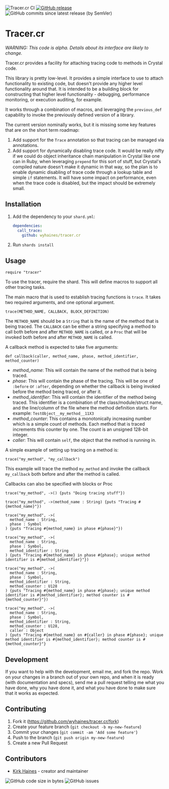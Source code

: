 ![Tracer.cr CI](https://img.shields.io/github/workflow/status/wyhaines/tracer.cr/Tracer.cr%20CI?style=for-the-badge&logo=GitHub)
[![GitHub release](https://img.shields.io/github/release/wyhaines/tracer.cr.svg?style=for-the-badge)](https://github.com/wyhaines/tracer.cr/releases)
![GitHub commits since latest release (by SemVer)](https://img.shields.io/github/commits-since/wyhaines/tracer.cr/latest?style=for-the-badge)

# Tracer.cr

*WARNING: This code is alpha. Details about its interface are likely to change.*
  
Tracer.cr provides a facility for attaching tracing code to methods in Crystal code.

This library is pretty low-level. It provides a simple interface to use to attach functionality to existing code, but doesn't provide any higher level functionality around that. It is intended to be a building block for constructing that higher level functionality - debugging, performance monitoring, or execution auditing, for example.

It works through a combination of macros, and leveraging the `previous_def` capability to invoke the previously defined version of a library.

The current version nominally works, but it is missing some key features that are on the short term roadmap:

1. Add support for the `Trace` annotation so that tracing can be managed via annotations.
2. Add support for dynamically disabling trace code. It would be really nifty if we could do object inheritance chain manipulation in Crystal like one can in Ruby, when leveraging `prepend` for this sort of stuff, but Crystal's compiled nature doesn't make it dynamic in that way, so the plan is to enable dynamic disabling of trace code through a lookup table and simple `if` statements. It will have some impact on performance, even when the trace code is disabled, but the impact should be extremely small.

## Installation

1. Add the dependency to your `shard.yml`:

   ```yaml
   dependencies:
     call_trace:
       github: wyhaines/tracer.cr
   ```

2. Run `shards install`

## Usage

```crystal
require "tracer"
```

To use the tracer, require the shard. This will define macros to support all other tracing tasks.

The main macro that is used to establish tracing functions is `trace`. It takes two required arguments, and one optional argument.

`trace(METHOD_NAME, CALLBACK, BLOCK_DEFINITION)`

The `METHOD_NAME` should be a `String` that is the name of the method that is being traced. The `CALLBACK` can be either a string specifying a method to call both before and after `METHOD_NAME` is called, or a `Proc` that will be invoked both before and after `METHOD_NAME` is called.

A callback method is expected to take five arguments:

```crystal
def callback(caller, method_name, phase, method_identifier, method_counter)
```

* *method_name*: This will contain the name of the method that is being traced.
* *phase*: This will contain the phase of the tracing. This will be one of `:before` or `:after`, depending on whether the callback is being invoked before the method being traced, or after it.
* *method_identifier*: This will contain the identifier of the method being traced. This identifier is a combination of the class/module/struct name, and the line/column of the file where the method definition starts. For example: `TestObject__my_method__11X3`
* *method_counter*: This contains a monotonically increasing number which is a simple count of methods. Each method that is traced increments this counter by one. The count is an unsigned 128-bit integer.
* *caller*: This will contain `self`, the object that the method is running in.

A simple example of setting up tracing on a method is:

```crystal
trace("my_method", "my_callback")
```

This example will trace the method `my_method` and invoke the callback `my_callback` both before and after the method is called.

Callbacks can also be specified with blocks or Proc 
```crystal
trace("my_method", ->() {puts "Doing tracing stuff"})
```

```crystal
trace("my_method", ->(method_name : String) {puts "Tracing #{method_name}"})
```

```crystal
trace("my_method", ->(
  method_name : String,
  phase : Symbol
) {puts "Tracing #{method_name} in phase #{phase}"})
```

```crystal
trace("my_method", ->(
  method_name : String,
  phase : Symbol,
  method_identifier : String
) {puts "Tracing #{method_name} in phase #{phase}; unique method identifier is #{method_identifier}"})
```

```crystal
trace("my_method", ->(
  method_name : String,
  phase : Symbol,
  method_identifier : String,
  method_counter : U128
) {puts "Tracing #{method_name} in phase #{phase}; unique method identifier is #{method_identifier}; method counter is #{method_counter}"})
```

```crystal
trace("my_method", ->(
  method_name : String,
  phase : Symbol,
  method_identifier : String,
  method_counter : U128,
  caller : Object
) {puts "Tracing #{method_name} on #{caller} in phase #{phase}; unique method identifier is #{method_identifier}; method counter is #{method_counter}"}
```

## Development

If you want to help with the development, email me, and fork the repo. Work on your changes in a branch out of your own repo, and when it is ready (with documentation and specs), send me a pull request telling me what you have done, why you have done it, and what you have done to make sure that it works as expected.

## Contributing

1. Fork it (<https://github.com/wyhaines/tracer.cr/fork>)
2. Create your feature branch (`git checkout -b my-new-feature`)
3. Commit your changes (`git commit -am 'Add some feature'`)
4. Push to the branch (`git push origin my-new-feature`)
5. Create a new Pull Request

## Contributors

- [Kirk Haines](https://github.com/wyhaines) - creator and maintainer

![GitHub code size in bytes](https://img.shields.io/github/languages/code-size/wyhaines/tracer.cr?style=for-the-badge)
![GitHub issues](https://img.shields.io/github/issues/wyhaines/tracer.cr?style=for-the-badge)
